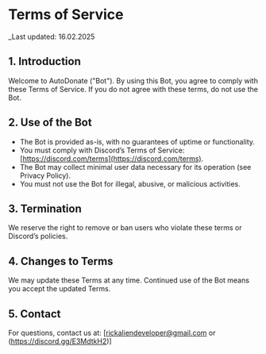# Terms of Service  
_Last updated: 16.02.2025

## 1. Introduction  
Welcome to AutoDonate ("Bot"). By using this Bot, you agree to comply with these Terms of Service. If you do not agree with these terms, do not use the Bot.  

## 2. Use of the Bot  
- The Bot is provided as-is, with no guarantees of uptime or functionality.  
- You must comply with Discord’s Terms of Service: [https://discord.com/terms](https://discord.com/terms).  
- The Bot may collect minimal user data necessary for its operation (see Privacy Policy).  
- You must not use the Bot for illegal, abusive, or malicious activities.  

## 3. Termination  
We reserve the right to remove or ban users who violate these terms or Discord’s policies.  

## 4. Changes to Terms  
We may update these Terms at any time. Continued use of the Bot means you accept the updated Terms.  

## 5. Contact  
For questions, contact us at: [rickaliendeveloper@gmail.com or (https://discord.gg/E3MdtkH2)]  
